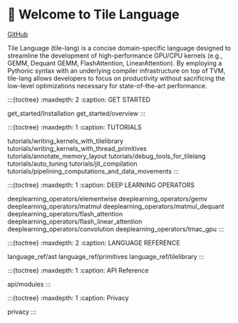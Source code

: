 # 👋 Welcome to Tile Language

[GitHub](https://github.com/tile-ai/tilelang)

Tile Language (tile-lang) is a concise domain-specific language designed to streamline 
the development of high-performance GPU/CPU kernels (e.g., GEMM, Dequant GEMM, FlashAttention, LinearAttention). 
By employing a Pythonic syntax with an underlying compiler infrastructure on top of TVM, 
tile-lang allows developers to focus on productivity without sacrificing the 
low-level optimizations necessary for state-of-the-art performance.

:::{toctree}
:maxdepth: 2
:caption: GET STARTED

get_started/Installation
get_started/overview
:::


:::{toctree}
:maxdepth: 1
:caption: TUTORIALS

tutorials/writing_kernels_with_tilelibrary
tutorials/writing_kernels_with_thread_primitives
tutorials/annotate_memory_layout
tutorials/debug_tools_for_tilelang
tutorials/auto_tuning
tutorials/jit_compilation
tutorials/pipelining_computations_and_data_movements
:::

:::{toctree}
:maxdepth: 1
:caption: DEEP LEARNING OPERATORS

deeplearning_operators/elementwise
deeplearning_operators/gemv
deeplearning_operators/matmul
deeplearning_operators/matmul_dequant
deeplearning_operators/flash_attention
deeplearning_operators/flash_linear_attention
deeplearning_operators/convolution
deeplearning_operators/tmac_gpu
:::

:::{toctree}
:maxdepth: 2
:caption: LANGUAGE REFERENCE

language_ref/ast
language_ref/primitives
language_ref/tilelibrary
::: 

:::{toctree}
:maxdepth: 1
:caption: API Reference

api/modules
:::

:::{toctree}
:maxdepth: 1
:caption: Privacy

privacy
:::